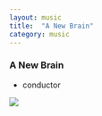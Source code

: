 ```yaml
---
layout: music
title:  "A New Brain"
category: music
---
```


### A New Brain

<ul class="c-card__stats">
    <li>conductor</li>
</ul>

<div class="c-media c-media__image">
    <img src="{{ site.url }}/img/music/a-new-brain.jpg" />
</div>
